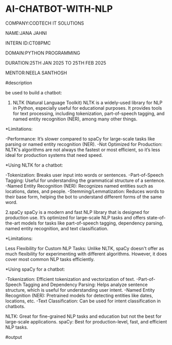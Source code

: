# AI-CHATBOT-WITH-NLP

COMPANY:CODTECH IT SOLUTIONS

NAME:JANA JAHNI

INTERN ID:CT08PMC

DOMAIN:PYTHON PROGRAMMING

DURATION:25TH JAN 2025 TO 25TH FEB 2025

MENTOR:NEELA SANTHOSH

#description

be used to build a chatbot:

1. NLTK (Natural Language Toolkit)
NLTK is a widely-used library for NLP in Python, especially useful for educational purposes. It provides tools for text processing, including tokenization, part-of-speech tagging, and named entity recognition (NER), among many other things.

*Limitations:

-Performance: It’s slower compared to spaCy for large-scale tasks like parsing or named entity recognition (NER).
-Not Optimized for Production: NLTK's algorithms are not always the fastest or most efficient, so it’s less ideal for production systems that need speed.

*Using NLTK for a chatbot:

-Tokenization: Breaks user input into words or sentences.
-Part-of-Speech Tagging: Useful for understanding the grammatical structure of a sentence.
-Named Entity Recognition (NER): Recognizes named entities such as locations, dates, and people.
-Stemming/Lemmatization: Reduces words to their base form, helping the bot to understand different forms of the same word.

2.spaCy
spaCy is a modern and fast NLP library that is designed for production use. It’s optimized for large-scale NLP tasks and offers state-of-the-art models for tasks like part-of-speech tagging, dependency parsing, named entity recognition, and text classification.

*Limitations:

Less Flexibility for Custom NLP Tasks: Unlike NLTK, spaCy doesn't offer as much flexibility for experimenting with different algorithms. However, it does cover most common NLP tasks efficiently.

*Using spaCy for a chatbot:

-Tokenization: Efficient tokenization and vectorization of text.
-Part-of-Speech Tagging and Dependency Parsing: Helps analyze sentence structure, which is useful for understanding user intent.
-Named Entity Recognition (NER): Pretrained models for detecting entities like dates, locations, etc.
-Text Classification: Can be used for intent classification in chatbots.

NLTK: Great for fine-grained NLP tasks and education but not the best for large-scale applications.
spaCy: Best for production-level, fast, and efficient NLP tasks.

#output


